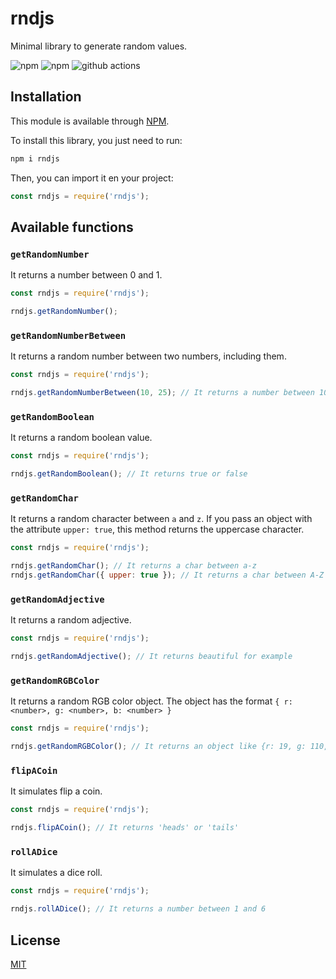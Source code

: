 # rndjs
Minimal library to generate random values.

![npm](https://img.shields.io/npm/l/rndjs?color=blue)
![npm](https://img.shields.io/npm/v/rndjs)
![github actions](https://github.com/vcgtz/rndjs/actions/workflows/node.js.yml/badge.svg)

## Installation
This module is available through [NPM](https://www.npmjs.com/).

To install this library, you just need to run:
```bash
npm i rndjs
```

Then, you can import it en your project:
```js
const rndjs = require('rndjs');
```

## Available functions
### `getRandomNumber`
It returns a number between 0 and 1.
```js
const rndjs = require('rndjs');

rndjs.getRandomNumber();
```

### `getRandomNumberBetween`
It returns a random number between two numbers, including them.
```js
const rndjs = require('rndjs');

rndjs.getRandomNumberBetween(10, 25); // It returns a number between 10 and 25
```

### `getRandomBoolean`
It returns a random boolean value.
```js
const rndjs = require('rndjs');

rndjs.getRandomBoolean(); // It returns true or false
```

### `getRandomChar`
It returns a random character between `a` and `z`. If you pass an object with the attribute `upper: true`, this method returns the uppercase character.
```js
const rndjs = require('rndjs');

rndjs.getRandomChar(); // It returns a char between a-z
rndjs.getRandomChar({ upper: true }); // It returns a char between A-Z
```

### `getRandomAdjective`
It returns a random adjective.
```js
const rndjs = require('rndjs');

rndjs.getRandomAdjective(); // It returns beautiful for example
```

### `getRandomRGBColor`
It returns a random RGB color object. The object has the format `{ r: <number>, g: <number>, b: <number> }`
```js
const rndjs = require('rndjs');

rndjs.getRandomRGBColor(); // It returns an object like {r: 19, g: 110, b: 166}
```

### `flipACoin`
It simulates flip a coin.
```js
const rndjs = require('rndjs');

rndjs.flipACoin(); // It returns 'heads' or 'tails'
```

### `rollADice`
It simulates a dice roll.
```js
const rndjs = require('rndjs');

rndjs.rollADice(); // It returns a number between 1 and 6
```

## License
[MIT](https://github.com/vcgtz/rndjs/blob/main/LICENSE)
